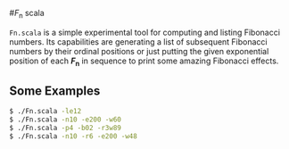 #_F_<sub>n</sub> scala

`Fn.scala` is a simple experimental tool for computing and listing Fibonacci numbers.
Its capabilities are generating a list of subsequent Fibonacci numbers by their ordinal positions or just putting the given 
exponential position of each **_F_<sub>n</sub>** in sequence to print some amazing Fibonacci effects.

## Some Examples
```bash
$ ./Fn.scala -le12
$ ./Fn.scala -n10 -e200 -w60
$ ./Fn.scala -p4 -b02 -r3w89
$ ./Fn.scala -n10 -r6 -e200 -w48
```
